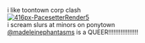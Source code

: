 i like toontown corp clash </br>
[![416px-PacesetterRender5](https://github.com/scrimblocatalogue/scrimblocatalogue/assets/162954950/77951317-93bc-4f74-95bd-ad969467af1e)](https://rentry.co/ZORIS-L0VEMAIL) </br>
i scream slurs at minors on ponytown </br> [@madeleinephantasms](https://github.com/madeleinephantasms) is a QUEER!!!!!!!!!!!!!!!!!
